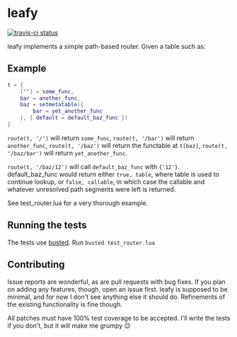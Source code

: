 leafy
=====

[![travis-ci status](https://secure.travis-ci.org/cmr/leafy.png)](http://travis-ci.org/#!/cmr/leafy/builds)

leafy implements a simple path-based router. Given a table such as:

Example
-------

```lua
t = {
	[""] = some_func,
	bar = another_func,
	baz = setmetatable({
		bar = yet_another_func
	}, { default = default_baz_func })
}
```

`route(t, '/')` will return `some_func`, `route(t, '/bar')` will return
`another_func`, `route(t, '/baz')` will return the functable at `t[baz]`,
`route(t, '/baz/bar')` will return `yet_another_func`.

`route(t, '/baz/12')` will call `default_baz_func` with `{'12'}`.
default_baz_func would return either `true, table`, where table is used to
continue lookup, or `false, callable`, in which case the callable and whatever
unresolved path segments were left is returned.

See test_router.lua for a very thorough example.

Running the tests
-----------------

The tests use [busted](olivinelabs.com/busted/). Run `busted test_router.lua`

Contributing
------------

Issue reports are wonderful, as are pull requests with bug fixes. If you plan
on adding any features, though, open an issue first. leafy is supposed to be
minimal, and for now I don't see anything else it should do. Refinements of
the existing functionality is fine though.

All patches must have 100% test coverage to be accepted. I'll write the tests
if you don't, but it will make me grumpy :wink:
